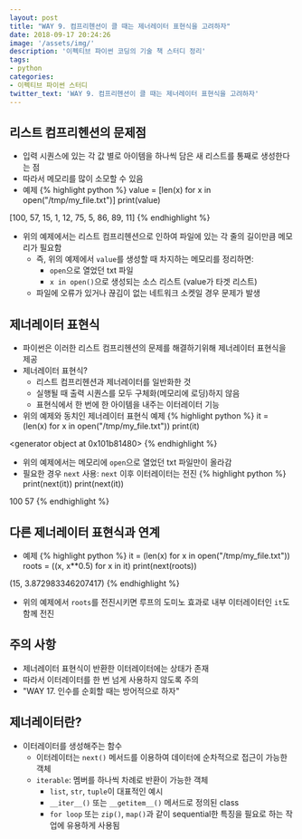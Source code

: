 ```yaml
---
layout: post
title: "WAY 9. 컴프리헨션이 클 때는 제너레이터 표현식을 고려하자"
date: 2018-09-17 20:24:26
image: '/assets/img/'
description: '이펙티브 파이썬 코딩의 기술 책 스터디 정리'
tags:
- python
categories:
- 이펙티브 파이썬 스터디
twitter_text: 'WAY 9. 컴프리헨션이 클 때는 제너레이터 표현식을 고려하자'
---
```


## 리스트 컴프리헨션의 문제점
- 입력 시퀀스에 있는 각 값 별로 아이템을 하나씩 담은 새 리스트를 통째로 생성한다는 점
- 따라서 메모리를 많이 소모할 수 있음
- 예제
{% highlight python %}
value = [len(x) for x in open("/tmp/my_file.txt")]
print(value)

>>>
[100, 57, 15, 1, 12, 75, 5, 86, 89, 11]
{% endhighlight %}
- 위의 예제에서는 리스트 컴프리헨션으로 인하여 파일에 있는 각 줄의 길이만큼 메모리가 필요함
  - 즉, 위의 예제에서 `value`를 생성할 때 차지하는 메모리를 정리하면:
    - `open`으로 열었던 txt 파일
    - `x in open()`으로 생성되는 소스 리스트 (value가 타겟 리스트)
  - 파일에 오류가 있거나 끊김이 없는 네트워크 소켓일 경우 문제가 발생

## 제너레이터 표현식
- 파이썬은 이러한 리스트 컴프리헨션의 문제를 해결하기위해 제너레이터 표현식을 제공
- 제너레이터 표현식?
  - 리스트 컴프리헨션과 제너레이터를 일반화한 것
  - 실행될 때 출력 시퀀스를 모두 구체화(메모리에 로딩)하지 않음
  - 표현식에서 한 번에 한 아이템을 내주는 이터레이터 기능
- 위의 예제와 동치인 제너레이터 표현식 예제
{% highlight python %}
it = (len(x) for x in open("/tmp/my_file.txt"))
print(it)

>>>
<generator object <genexpr> at 0x101b81480>
{% endhighlight %}
- 위의 예제에서는 메모리에 `open`으로 열었던 txt 파일만이 올라감
- 필요한 경우 `next` 사용: `next` 이후 이터레이터는 전진
{% highlight python %}
print(next(it))
print(next(it))
  
>>>
100
57
{% endhighlight %}

## 다른 제너레이터 표현식과 연계
- 예제
{% highlight python %}
it = (len(x) for x in open("/tmp/my_file.txt"))
roots = ((x, x**0.5) for x in it)
print(next(roots))

>>>
(15, 3.872983346207417)
{% endhighlight %}
- 위의 예제에서 `roots`를 전진시키면 루프의 도미노 효과로 내부 이터레이터인 `it`도 함께 전진

## 주의 사항
- 제너레이터 표현식이 반환한 이터레이터에는 상태가 존재
- 따라서 이터레이터를 한 번 넘게 사용하지 않도록 주의
- "WAY 17. 인수를 순회할 때는 방어적으로 하자" 

## 제너레이터란?
- 이터레이터를 생성해주는 함수
  - 이터레이터는 `next()` 메서드를 이용하여 데이터에 순차적으로 접근이 가능한 객체
  - `iterable`: 멤버를 하나씩 차례로 반환이 가능한 객체
    - `list`, `str`, `tuple`이 대표적인 예시
    - `__iter__()` 또는 `__getitem__()` 메서드로 정의된 class
    - `for loop` 또는 `zip()`, `map()`과 같이 sequential한 특징을 필요로 하는 작업에 유용하게 사용됨
